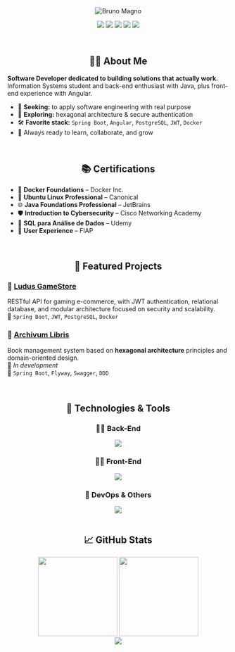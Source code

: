 <div align="center">
  <img src="https://capsule-render.vercel.app/api?type=rounded&height=200&color=gradient&text=Bruno%20Magno&fontSize=45&fontAlign=50&fontColor=ffffff" alt="Bruno Magno"/>
</div>

<p align="center">
  <a href="https://github.com/brunoliratm"><img src="https://img.shields.io/badge/GitHub-0D1117?style=for-the-badge&logo=github&logoColor=white" /></a>
  <a href="https://www.linkedin.com/in/brunomagnotm/"><img src="https://img.shields.io/badge/LinkedIn-0D1117?style=for-the-badge&logo=lintcode&logoColor=white" /></a>
  <a href="https://brunoliratm.github.io/portfolio-brunomagno/"><img src="https://img.shields.io/badge/Portfolio-0D1117?style=for-the-badge&logo=vercel&logoColor=white" /></a>
  <a href="https://xdaforums.com/m/brunoliratm.9987656/#recent-content"><img src="https://img.shields.io/badge/XDA-0D1117?style=for-the-badge&logo=xdadevelopers&logoColor=white" /></a>
  <a href="./public/BrunoMagno-Curriculo.pdf"><img src="https://img.shields.io/badge/Curriculum-0D1117?style=for-the-badge&logo=readdotcv&logoColor=white" /></a>
</p>

</br>
<div align="center">

## 👨‍💻 About Me

</div>

**Software Developer dedicated to building solutions that actually work.**
Information Systems student and back-end enthusiast with Java, plus front-end experience with Angular.

- 🎯 **Seeking:** to apply software engineering with real purpose
- 🧪 **Exploring:** hexagonal architecture & secure authentication
- 🛠️ **Favorite stack:** `Spring Boot`, `Angular`, `PostgreSQL`, `JWT`, `Docker`
- 💬 Always ready to learn, collaborate, and grow

</br>
<div align="center">

## 📚 Certifications
</div>

- 🐳 **Docker Foundations** – Docker Inc.
- 🐧 **Ubuntu Linux Professional** – Canonical
- 🌐 **Java Foundations Professional** – JetBrains
- 🛡️ **Introduction to Cybersecurity** – Cisco Networking Academy
- 🧮 **SQL para Análise de Dados** – Udemy
- 🎨 **User Experience** – FIAP

</br>
<div align="center">

## 📌 Featured Projects
</div>

### 🔹 [Ludus GameStore](https://github.com/brunoliratm/Ludus-GameStore-API)
RESTful API for gaming e-commerce, with JWT authentication, relational database, and modular architecture focused on security and scalability. </br>
🧱 `Spring Boot`, `JWT`, `PostgreSQL`, `Docker`

### 🔹 [Archivum Libris](https://github.com/brunoliratm/ArchivumLibris-API)
Book management system based on **hexagonal architecture** principles and domain-oriented design.</br>
🚧 *In development*</br>
🧱 `Spring Boot`, `Flyway`, `Swagger`, `DDD`

</br>
<div align="center">

## 🔧 Technologies & Tools

### 👨‍🔧 Back-End
<img src="https://skill-icons-v2.vercel.app/api/icons?i=java,spring,nodejs,postgresql,mysql&theme=dark" />

### 🧑‍🎨 Front-End
<img src="https://skill-icons-v2.vercel.app/api/icons?i=html,css,angular,sass,typescript,javascript&theme=dark" />

### 🔩 DevOps & Others
<img src="https://skill-icons-v2.vercel.app/api/icons?i=git,docker,jira,figma,vscode,idea,ubuntu&theme=dark" />
</div>

</br>

<div align="center">

## 📈 GitHub Stats
</div>
<div align="center">
    <img height="180em" src="https://github-readme-stats.vercel.app/api?username=brunoliratm&show_icons=true&count_private=true&hide_border=true&theme=transparent" />
    <img height="180em" src="https://github-readme-stats.vercel.app/api/top-langs/?username=brunoliratm&layout=compact&hide_border=true&theme=transparent&langs_count=8&hide=svg,c" />

</div>

<div align="center">
  <img src="https://capsule-render.vercel.app/api?type=waving&height=120&color=gradient&section=footer" />
</div>
